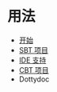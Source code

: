 # 用法

* [开始](getting-started.md)
* [SBT 项目](sbt-projects.md)
* [IDE 支持](ide-support.md)
* [CBT 项目](cbt-projects.md)
* Dottydoc
